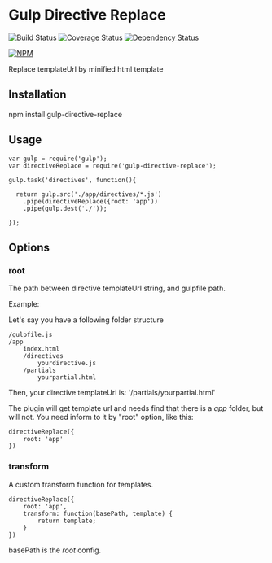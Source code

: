 # Gulp Directive Replace

[![Build Status](https://travis-ci.org/brunobertolini/gulp-directive-replace.svg?branch=master)](https://travis-ci.org/brunobertolini/gulp-directive-replace) [![Coverage Status](https://coveralls.io/repos/github/brunobertolini/gulp-directive-replace/badge.svg?branch=master)](https://coveralls.io/github/brunobertolini/gulp-directive-replace?branch=master) [![Dependency Status](https://gemnasium.com/brunobertolini/gulp-directive-replace.svg)](https://gemnasium.com/brunobertolini/gulp-directive-replace)

[![NPM](https://nodei.co/npm/gulp-directive-replace.png?downloads=true)](https://nodei.co/npm/gulp-directive-replace/)

Replace templateUrl by minified html template

## Installation

npm install gulp-directive-replace

## Usage

```
var gulp = require('gulp');
var directiveReplace = require('gulp-directive-replace');

gulp.task('directives', function(){

  return gulp.src('./app/directives/*.js')
    .pipe(directiveReplace({root: 'app'))
    .pipe(gulp.dest('./'));

});
```

## Options 

### root

The path between directive templateUrl string, and gulpfile path.

Example: 

Let's say you have a following folder structure

```
/gulpfile.js
/app
    index.html
    /directives
        yourdirective.js
    /partials
        yourpartial.html
```

Then, your directive templateUrl is: '/partials/yourpartial.html'

The plugin will get template url and needs find that there is a *app* folder, but will not. You need inform to it by "root" option, like this:

```
directiveReplace({
    root: 'app'
})
```

### transform

A custom transform function for templates.

```
directiveReplace({
    root: 'app',
    transform: function(basePath, template) {
        return template;
    }
})
```

basePath is the *root* config.